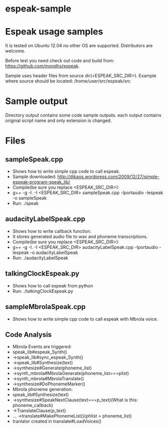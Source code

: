 espeak-sample
=============

# Espeak usage samples 

It is tested on Ubuntu 12.04 no other OS are supported. Distributors are welcome.

Before test you need check out code and build from: https://github.com/mondhs/espeak.

Sample uses header files from source dir(<ESPEAK_SRC_DIR>). Example where source should be located: /home/user/src/espeak/src

# Sample output

Directory output contains some code sample outputs. each output contains original script name and only extension is changed.

# Files

## sampleSpeak.cpp
* Shows how to write simple cpp code to call espeak.
* Sample downloaded: http://djkaos.wordpress.com/2009/12/27/simple-espeak-program-speak_lib/
* Compile(be sure you replace  <ESPEAK_SRC_DIR>): 
 * g++ -g -I.  -I <ESPEAK_SRC_DIR> sampleSpeak.cpp -lportaudio -lespeak -o sampleSpeak
* Run: ./speak

## audacityLabelSpeak.cpp
* Shows how to write callback function.
* It stores generated audio file to wav and phoneme transcriptions. 
* Compile(be sure you replace  <ESPEAK_SRC_DIR>): 
 * g++ -g -I. -I <ESPEAK_SRC_DIR> audacityLabelSpeak.cpp -lportaudio -lespeak -o audacityLabelSpeak
* Run: ./audacityLabelSpeak

 
## talkingClockEspeak.py
* Shows how to call espeak from python
* Run: ./talkingClockEspeak.py

## sampleMbrolaSpeak.cpp

* Shows how to write simple cpp code to call espeak with Mbrola voice.

## Code Analysis

* Mbrola Events are triggered: 
 * speak_lib#espeak_Synth()
 * ->speak_lib#sync_espeak_Synth()
 * ->speak_lib#Synthesize(text)
 * ->synthesize#Generate(phoneme_list)
 * ->synth_mbrola#MbrolaGenerate(phoneme_list===plist)
 * ->synth_mbrola#MbrolaTranslate()
 * ->synthesize#DoPhonemeMarker()
* Mbrola phoneme generation:
 * speak_lib#Synthesize(text)
 * ->synthesize#SpeakNextClause(text===p_text)(What is this: phoneme_callback)
 * ->TranslateClause(p_text)
 * ... ->translate#MakePhonemeList(){phlist = phoneme_list}
* tranlator created in translate#LoadVoices()
